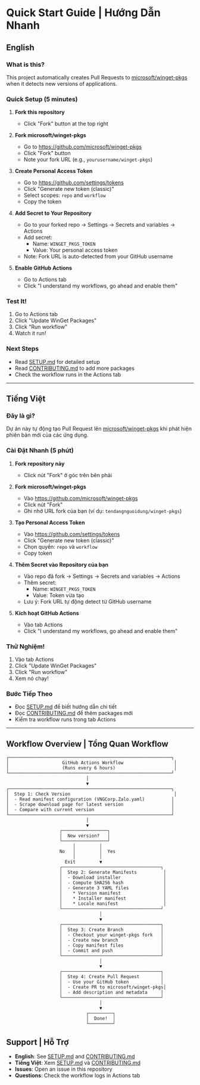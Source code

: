 # Quick Start Guide | Hướng Dẫn Nhanh

## English

### What is this?

This project automatically creates Pull Requests to [microsoft/winget-pkgs](https://github.com/microsoft/winget-pkgs) when it detects new versions of applications.

### Quick Setup (5 minutes)

1. **Fork this repository**
   - Click "Fork" button at the top right

2. **Fork microsoft/winget-pkgs**
   - Go to https://github.com/microsoft/winget-pkgs
   - Click "Fork" button
   - Note your fork URL (e.g., `yourusername/winget-pkgs`)

3. **Create Personal Access Token**
   - Go to https://github.com/settings/tokens
   - Click "Generate new token (classic)"
   - Select scopes: `repo` and `workflow`
   - Copy the token

4. **Add Secret to Your Repository**
   - Go to your forked repo → Settings → Secrets and variables → Actions
   - Add secret:
     - Name: `WINGET_PKGS_TOKEN`
     - Value: Your personal access token
   - Note: Fork URL is auto-detected from your GitHub username

5. **Enable GitHub Actions**
   - Go to Actions tab
   - Click "I understand my workflows, go ahead and enable them"

### Test It!

1. Go to Actions tab
2. Click "Update WinGet Packages"
3. Click "Run workflow"
4. Watch it run!

### Next Steps

- Read [SETUP.md](SETUP.md) for detailed setup
- Read [CONTRIBUTING.md](CONTRIBUTING.md) to add more packages
- Check the workflow runs in the Actions tab

---

## Tiếng Việt

### Đây là gì?

Dự án này tự động tạo Pull Request lên [microsoft/winget-pkgs](https://github.com/microsoft/winget-pkgs) khi phát hiện phiên bản mới của các ứng dụng.

### Cài Đặt Nhanh (5 phút)

1. **Fork repository này**
   - Click nút "Fork" ở góc trên bên phải

2. **Fork microsoft/winget-pkgs**
   - Vào https://github.com/microsoft/winget-pkgs
   - Click nút "Fork"
   - Ghi nhớ URL fork của bạn (ví dụ: `tendangnguoidung/winget-pkgs`)

3. **Tạo Personal Access Token**
   - Vào https://github.com/settings/tokens
   - Click "Generate new token (classic)"
   - Chọn quyền: `repo` và `workflow`
   - Copy token

4. **Thêm Secret vào Repository của bạn**
   - Vào repo đã fork → Settings → Secrets and variables → Actions
   - Thêm secret:
     - Name: `WINGET_PKGS_TOKEN`
     - Value: Token vừa tạo
   - Lưu ý: Fork URL tự động detect từ GitHub username

5. **Kích hoạt GitHub Actions**
   - Vào tab Actions
   - Click "I understand my workflows, go ahead and enable them"

### Thử Nghiệm!

1. Vào tab Actions
2. Click "Update WinGet Packages"
3. Click "Run workflow"
4. Xem nó chạy!

### Bước Tiếp Theo

- Đọc [SETUP.md](SETUP.md) để biết hướng dẫn chi tiết
- Đọc [CONTRIBUTING.md](CONTRIBUTING.md) để thêm packages mới
- Kiểm tra workflow runs trong tab Actions

---

## Workflow Overview | Tổng Quan Workflow

```
┌─────────────────────────────────────────────────────────────┐
│                    GitHub Actions Workflow                   │
│                    (Runs every 6 hours)                      │
└─────────────────────────────────────────────────────────────┘
                              │
                              ▼
┌─────────────────────────────────────────────────────────────┐
│  Step 1: Check Version                                       │
│  - Read manifest configuration (VNGCorp.Zalo.yaml)          │
│  - Scrape download page for latest version                  │
│  - Compare with current version                             │
└─────────────────────────────────────────────────────────────┘
                              │
                              ▼
                    ┌─────────────────┐
                    │  New version?   │
                    └─────────────────┘
                         │         │
                    No   │         │  Yes
                         │         │
                      Exit         ▼
                    ┌─────────────────────────────────────┐
                    │  Step 2: Generate Manifests          │
                    │  - Download installer                │
                    │  - Compute SHA256 hash               │
                    │  - Generate 3 YAML files             │
                    │    * Version manifest                │
                    │    * Installer manifest              │
                    │    * Locale manifest                 │
                    └─────────────────────────────────────┘
                                   │
                                   ▼
                    ┌─────────────────────────────────────┐
                    │  Step 3: Create Branch              │
                    │  - Checkout your winget-pkgs fork   │
                    │  - Create new branch                │
                    │  - Copy manifest files              │
                    │  - Commit and push                  │
                    └─────────────────────────────────────┘
                                   │
                                   ▼
                    ┌─────────────────────────────────────┐
                    │  Step 4: Create Pull Request        │
                    │  - Use your GitHub token            │
                    │  - Create PR to microsoft/winget-pkgs│
                    │  - Add description and metadata     │
                    └─────────────────────────────────────┘
                                   │
                                   ▼
                              ┌─────────┐
                              │  Done!  │
                              └─────────┘
```

## Support | Hỗ Trợ

- **English**: See [SETUP.md](SETUP.md) and [CONTRIBUTING.md](CONTRIBUTING.md)
- **Tiếng Việt**: Xem [SETUP.md](SETUP.md) và [CONTRIBUTING.md](CONTRIBUTING.md)
- **Issues**: Open an issue in this repository
- **Questions**: Check the workflow logs in Actions tab
